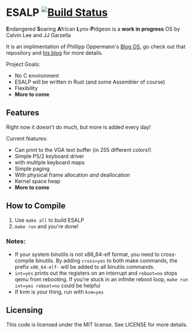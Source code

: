# ESALP [![Build Status](https://travis-ci.org/ESALP/ESALP-1.svg?branch=master)](https://travis-ci.org/ESALP/ESALP-1)
**E**ndangered **S**oaring **A**frican **L**ynx-**P**idgeon is a **work in progress** OS by Calvin Lee and JJ Garzella

It is an implimentation of Phillipp Oppermann's [Blog OS](https://github.com/phil-opp/blog_os), go check out that repository and [his blog](http://os.phil-opp.com/) for more details.

Project Goals:
+ No C environment
 + ESALP will be written in Rust (and some Assembler of course)
+ Flexibility
+ **More to come**


## Features
Right now it doesn't do much, but more is added every day!

Current features:
+ Can print to the VGA text buffer (in 255 different colors!)
+ Simple PS/2 keyboard driver
 + with multiple keyboard maps
+ Simple paging
 + With physical frame allocation _and_ deallocation
+ Kernel space heap
+ **More to come**

## How to Compile
1. Use `make all` to build ESALP
2. `make run` and you're done!

### Notes:
+ If your system binutils is not x86_64-elf format, you need to cross-compile binutils. By adding `cross=yes` to both make commands, the prefix `x86_64-elf-` will be added to all binutils commands.
+ `int=yes` prints out the registers on an interrupt and `reboot=no` stops qemu from rebooting. If you're stuck in an infinite reboot loop, `make run int=yes reboot=no` could be helpful
+ If kvm is your thing, run with `kvm=yes`

## Licensing
This code is licensed under the MIT license. See LICENSE for more details.
